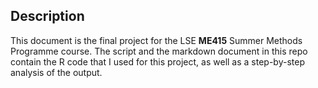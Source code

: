## Description

This document is the final project for the LSE **ME415** Summer Methods Programme course. The script and the markdown document in this repo contain the R code that I used for this project, as well as a step-by-step analysis of the output.
